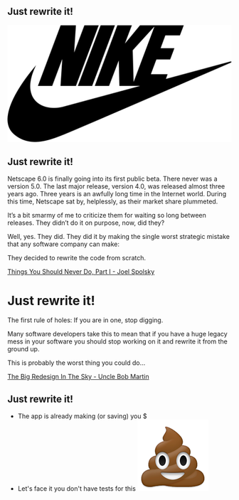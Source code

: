 ## Just rewrite it!

![Just rewrute it](img/nike-logo.png) <!-- .element: width="512" height="267" -->


## Just rewrite it!

Netscape 6.0 is finally going into its first public beta. There never was a version 5.0. The last major release, version 4.0, was released almost three years ago. Three years is an awfully long time in the Internet world. During this time, Netscape sat by, helplessly, as their market share plummeted.

It’s a bit smarmy of me to criticize them for waiting so long between releases. They didn’t do it on purpose, now, did they?

Well, yes. They did. They did it by making the single worst strategic mistake that any software company can make:

They decided to rewrite the code from scratch.

[Things You Should Never Do, Part I - Joel Spolsky](https://www.joelonsoftware.com/2000/04/06/things-you-should-never-do-part-i/)


# Just rewrite it!

The first rule of holes: If you are in one, stop digging.

Many software developers take this to mean that if you have a huge legacy mess in your software you should stop working on it and rewrite it from the ground up.

This is probably the worst thing you could do…

[The Big Redesign In The Sky - Uncle Bob Martin](http://www.luckymethod.com/2013/03/the-big-redesign-in-the-sky/)


## Just rewrite it!

- The app is already making (or saving) you $ <!-- .element: class="fragment" data-fragment-index="1" -->
- Let's face it you don't have tests for this <!-- .element: class="fragment" data-fragment-index="2" --> ![poop](img/poop-emoji.png) <!-- .element: class="fragment poop-emoji" width="60" height="60" data-fragment-index="2" -->
